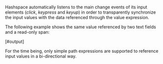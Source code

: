 
Hashspace automatically listens to the main change events of its input elements (*click*, *keypress* and *keyup*) in order to transparently synchronize the input values with the data referenced through the value expression.

The following example shows the same value referenced by two text fields and a read-only span:

[#output]

For the time being, only simple path expressions are supported to reference input values in a bi-directional way.
